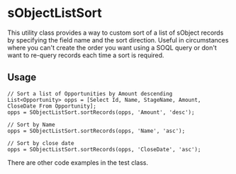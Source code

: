 sObjectListSort
===============

This utility class provides a way to custom sort of a list of sObject records by specifying the field name and the sort direction. Useful in circumstances where you can't create the order you want using a SOQL query or don't want to re-query records each time a sort is required.

## Usage

```
// Sort a list of Opportunities by Amount descending
List<Opportunity> opps = [Select Id, Name, StageName, Amount, CloseDate From Opportunity];
opps = SObjectListSort.sortRecords(opps, 'Amount', 'desc');

// Sort by Name
opps = SObjectListSort.sortRecords(opps, 'Name', 'asc');

// Sort by close date
opps = SObjectListSort.sortRecords(opps, 'CloseDate', 'asc');
```

There are other code examples in the test class.
